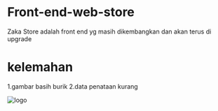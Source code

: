 # Front-end-web-store
Zaka Store adalah front end yg masih dikembangkan dan akan terus di upgrade 

# kelemahan
1.gambar basih burik 
2.data penataan kurang


![logo](https://raw.githubusercontent.com/zakafahmi/Front-end-web-store/main/2021-04-22_21-17.png)
